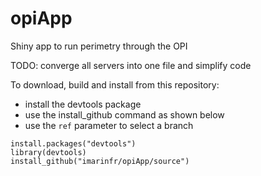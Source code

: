 # opiApp
Shiny app to run perimetry through the OPI

TODO: converge all servers into one file and simplify code

To download, build and install from this repository:
+ install the devtools package
+ use the install_github command as shown below
+ use the `ref` parameter to select a branch

```
install.packages("devtools")
library(devtools)
install_github("imarinfr/opiApp/source")
```
